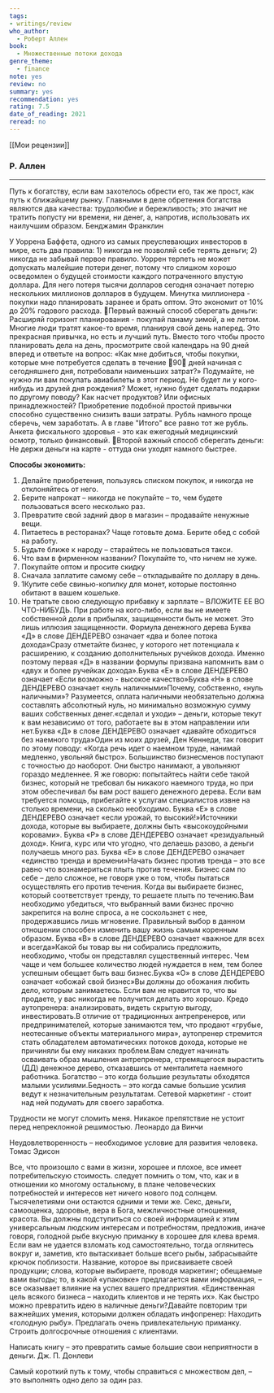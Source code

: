 ```yaml
---
tags: 
- writings/review
who_author:
  - Роберт Аллен
book:
  - Множественные потоки дохода
genre_theme:
  - finance
note: yes
review: no
summary: yes
recommendation: yes
rating: 7.5
date_of_reading: 2021
reread: no
---
```

[[Мои рецензии]]
### Р. Аллен
---
Путь к богатству, если вам захотелось обрести его, так же прост, как путь к ближайшему рынку. Главными в деле обретения богатства являются два качества: трудолюбие и бережливость; это значит не тратить попусту ни времени, ни денег, а, напротив, использовать их наилучшим образом. 
Бенджамин Франклин

У Уоррена Баффета, одного из самых преуспевающих инвесторов в мире, есть два правила: 1) никогда не позволяй себе терять деньги; 2) никогда не забывай первое правило. Уоррен терпеть не может допускать малейшие потери денег, потому что слишком хорошо осведомлен о будущей стоимости каждого потраченного впустую доллара. Для него потеря тысячи долларов сегодня означает потерю нескольких миллионов долларов в будущем.
Минутка миллионера - покупки надо планировать заранее и брать оптом. Это экономит от 10% до 20% годового расхода.
📍Первый важный способ сберегать деньги: Расширяй горизонт планирования - покупай панаму зимой, а не летом. Многие люди тратят какое-то время, планируя свой день наперед. Это прекрасная привычка, но есть и лучший путь. Вместо того чтобы просто планировать дела на день, просмотрите свой календарь на 90 дней вперед и ответьте на вопрос: «Как мне добиться, чтобы покупки, которые мне потребуется сделать в течение 🔸90🔸 дней начиная с сегодняшнего дня, потребовали наименьших затрат?» Подумайте, не нужно ли вам покупать авиабилеты в этот период. Не будет ли у кого-нибудь из друзей дня рождения? Может, нужно будет сделать подарки по другому поводу? Как насчет продуктов? Или офисных принадлежностей? Приобретение подобной простой привычки способно существенно снизить ваши затраты.
Рубль намного проще сберечь, чем заработать. А в главе "Итого" все равно тот же рубль.
Анкета фискального здоровья - это как ежегодный медицинский осмотр, только финансовый.
📍Второй важный способ сберегать деньги: Не держи деньги на карте - оттуда они уходят намного быстрее.
  
**Способы экономить:**
1. Делайте приобретения, пользуясь списком покупок, и никогда не отклоняйтесь от него.
2. Берите напрокат – никогда не покупайте – то, чем будете пользоваться всего несколько раз.
3. Превратите свой задний двор в магазин – продавайте ненужные вещи.
4. Питаетесь в ресторанах? Чаще готовьте дома. Берите обед с собой на работу.
5. Будьте ближе к народу – старайтесь не пользоваться такси.
6. Что вам в фирменном названии? Покупайте то, что ничем не хуже.
7. Покупайте оптом и просите скидку
8. Сначала заплатите самому себе – откладывайте по доллару в день.
9. 1Купите себе свинью-копилку для монет, которые постоянно обитают в вашем кошельке.
10. Не тратьте свою следующую прибавку к зарплате – ВЛОЖИТЕ ЕЕ ВО ЧТО-НИБУДЬ.
При работе на кого-либо, если вы не имеете собственной доли в прибылях, защищенности быть не может. Это лишь иллюзия защищенности.
Формула денежного дерева Буква «Д» в слове ДЕНДЕРЕВО означает «два и более потока дохода»Сразу отметайте бизнес, у которого нет потенциала к расширению, к созданию дополнительных ручейков дохода. Именно поэтому первая «Д» в названии формулы призвана напомнить вам о «двух и более ручейках дохода».Буква «Е» в слове ДЕНДЕРЕВО означает «Если возможно - высокое качество»Буква «Н» в слове ДЕНДЕРЕВО означает «нуль наличными»Почему, собственно, «нуль наличными»? Разумеется, оплата наличными необязательно должна составлять абсолютный нуль, но минимально возможную сумму ваших собственных денег.«сделал и уходи» – деньги, которые текут к вам независимо от того, работаете вы в этом направлении или нет.Буква «Д» в слове ДЕНДЕРЕВО означает «давайте обходиться без наемного труда»Один из моих друзей, Ден Кеннеди, так говорит по этому поводу: «Когда речь идет о наемном труде, нанимай медленно, увольняй быстро». Большинство бизнесменов поступают с точностью до наоборот. Они быстро нанимают, а увольняют гораздо медленнее. Я же говорю: попытайтесь найти себе такой бизнес, который не требовал бы никакого наемного труда, но при этом обеспечивал бы вам рост вашего денежного дерева. Если вам требуется помощь, прибегайте к услугам специалистов извне на столько времени, на сколько необходимо.
Буква «Е» в слове ДЕНДЕРЕВО означает «если урожай, то высокий!»Источники дохода, которые вы выбираете, должны быть «высокоудойными коровами».
Буква «Р» в слове ДЕНДЕРЕВО означает «резидуальный доход». Книга, курс или что угодно, что делаешь разово, а деньги получаешь много раз.
Буква «Е» в слове ДЕНДЕРЕВО означает «единство тренда и времени»Начать бизнес против тренда – это все равно что вознамериться плыть против течения. Бизнес сам по себе – дело сложное, не говоря уже о том, чтобы пытаться осуществлять его против течения. Когда вы выбираете бизнес, который соответствует тренду, то решаете плыть по течению.Вам необходимо убедиться, что выбранный вами бизнес прочно закрепится на волне спроса, а не соскользнет с нее, продержавшись лишь мгновение. Правильный выбор в данном отношении способен изменить вашу жизнь самым коренным образом.
Буква «В» в слове ДЕНДЕРЕВО означает «важное для всех и всегда»Какой бы товар вы ни собирались предложить, необходимо, чтобы он представлял существенный интерес. Чем чаще и чем большее количество людей нуждается в нем, тем более успешным обещает быть ваш бизнес.Буква «О» в слове ДЕНДЕРЕВО означает «обожай свой бизнес»Вы должны до обожания любить дело, которым занимаетесь. Если вам не нравится то, что вы продаете, у вас никогда не получится делать это хорошо.
Кредо аутопренера: анализировать, видеть скрытую выгоду, инвестировать.В отличие от традиционных антрепренеров, или предпринимателей, которые занимаются тем, что продают «грубые, неотесанные объекты материального мира», аутопренер стремится стать обладателем автоматических потоков дохода, которые не причиняли бы ему никаких проблем.Вам следует начинать осваивать образ мышления антрепренера, стремящегося вырастить (ДД) денежное дерево, отказавшись от менталитета наемного работника.
Богатство – это когда большие результаты обходятся малыми усилиями.Бедность – это когда самые большие усилия ведут к незначительным результатам.
Сетевой маркетинг - стоит над ней подумать для своего заработка.

Трудности не могут сломить меня. Никакое препятствие не устоит перед непреклонной решимостью. Леонардо да Винчи

Неудовлетворенность – необходимое условие для развития человека. Томас Эдисон

Все, что произошло с вами в жизни, хорошее и плохое, все имеет потребительскую стоимость.
следует помнить о том, что, как и в отношении ко многому остальному, в плане человеческих потребностей и интересов нет ничего нового под солнцем. Тысячелетиями они остаются одними и теми же. Секс, деньги, самооценка, здоровье, вера в Бога, межличностные отношения, красота. Вы должны подступиться со своей информацией к этим универсальным людским интересам и потребностям, предложив, иначе говоря, голодной рыбе вкусную приманку в хорошее для клева время.
Если вам не удается взломать код самостоятельно, тогда оглянитесь вокруг и, заметив, кто вытаскивает больше всего рыбы, забрасывайте крючок поблизости.
Название, которое вы присваиваете своей продукции; слова, которые выбираете, проводя маркетинг; обещаемые вами выгоды; то, в какой «упаковке» предлагается вами информация, – все оказывает влияние на успех вашего предприятия.
«Единственная цель всякого бизнеса – находить клиентов и не терять их».
Как быстро можно превратить идею в наличные деньги?Давайте повторим три важнейших умения, которыми должен обладать инфопренер: Находить «голодную рыбу». Предлагать очень привлекательную приманку. Строить долгосрочные отношения с клиентами.

Написать книгу – это превратить самые большие свои неприятности в деньги. Дж. П. Донлеви

Самый короткий путь к тому, чтобы справиться с множеством дел, – это выполнять одно дело за один раз.